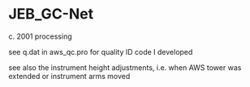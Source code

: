 # JEB_GC-Net
c. 2001 processing

see q.dat in aws_qc.pro for quality ID code I developed

see also the instrument height adjustments, i.e. when AWS tower was extended or instrument arms moved
